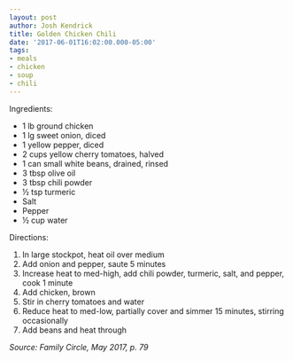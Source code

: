 ```yaml
---
layout: post
author: Josh Kendrick
title: Golden Chicken Chili
date: '2017-06-01T16:02:00.000-05:00'
tags:
- meals
- chicken
- soup
- chili
---
```


Ingredients:
* 1 lb ground chicken
* 1 lg sweet onion, diced
* 1 yellow pepper, diced
* 2 cups yellow cherry tomatoes, halved
* 1 can small white beans, drained, rinsed
* 3 tbsp olive oil
* 3 tbsp chili powder
* ½ tsp turmeric
* Salt
* Pepper
* ½ cup water

Directions:
1. In large stockpot, heat oil over medium
2. Add onion and pepper, saute 5 minutes
3. Increase heat to med-high, add chili powder, turmeric, salt, and pepper, cook 1 minute
4. Add chicken, brown
5. Stir in cherry tomatoes and water
6. Reduce heat to med-low, partially cover and simmer 15 minutes, stirring occasionally
7. Add beans and heat through

*Source: Family Circle, May 2017, p. 79*